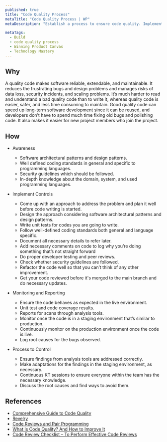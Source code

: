 ```yaml
---
published: true
title: "Code Quality Process"
metaTitle: "Code Quality Process | WP"
metaDescription: "Establish a process to ensure code quality. Implement static code analysis and peer review processes to have a code that does what it should, follow a consistent style, is easy to understand, has been well-documented, and can be tested."

metaTags:
  - Build
  - code quality process
  - Winning Product Canvas
  - Technology Mastery
---
```



## Why
A quality code makes software reliable, extendable, and maintainable. It reduces the frustrating bugs and design problems and manages risks of data loss, security incidents, and scaling problems. It’s much harder to read and understand a bad quality code than to write it, whereas quality code is easier, safer, and less time consuming to maintain. Good quality code can speed up long-term software development since it can be reused, and developers don’t have to spend much time fixing old bugs and polishing code. It also makes it easier for new project members who join the project.

## How

- Awareness
  - Software architectural patterns and design patterns.
  - Well defined coding standards in general and specific to programming languages.
  - Security guidelines which should be followed.
  - In-depth knowledge about the domain, system, and used programming languages.

- Implement Controls
  - Come up with an approach to address the problem and plan it well before code writing is started.
  - Design the approach considering software architectural patterns and design patterns.
  - Write unit tests for codes you are going to write.
  - Follow well-defined coding standards both general and language specific.
  - Document all necessary details to refer later.
  - Add necessary comments on code to log why you’re doing something that’s not straight forward
  - Do proper developer testing and peer reviews.
  - Check whether security guidelines are followed.
  - Refactor the code well so that you can’t think of any other improvement.
  - Get your code reviewed before it's merged to the main branch and do necessary updates.

- Monitoring and Reporting
  - Ensure the code behaves as expected in the live environment.
  - Unit test and code coverage results.
  - Reports for scans through analysis tools.
  - Monitor once the code is in a staging environment that’s similar to production.
  - Continuously monitor on the production environment once the code is live.
  - Log root causes for the bugs observed.

- Process to Control
  - Ensure findings from analysis tools are addressed correctly.
  - Make adaptations for the findings in the staging environment, as necessary.
  - Continuous KT sessions to ensure everyone within the team has the necessary knowledge.
  - Discuss the root causes and find ways to avoid them.


## References

- [Comprehensive Guide to Code Quality](https://codingsans.com/blog/code-quality)
- [Revelry](https://revelry.co/code-quality-process/)
- [Code Reviews and Pair Programming](https://medium.com/@andreigridnev/code-reviews-and-pair-programming-68a5ca8ba90c)
- [What Is Code Quality? And How to Improve It](https://www.perforce.com/blog/sca/what-code-quality-and-how-improve-it)
- [Code Review Checklist – To Perform Effective Code Reviews](https://www.evoketechnologies.com/blog/code-review-checklist-perform-effective-code-reviews/)

